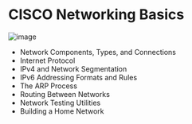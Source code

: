 # CISCO Networking Basics

![image](https://github.com/privtechlead/Test-Repository/assets/173095185/cc9e8cab-41d8-40a8-b331-23838f49cf72)

* Network Components, Types, and Connections
* Internet Protocol
* IPv4 and Network Segmentation
* IPv6 Addressing Formats and Rules
* The ARP Process
* Routing Between Networks
* Network Testing Utilities
* Building a Home Network
  
